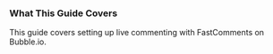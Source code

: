 ### What This Guide Covers

This guide covers setting up live commenting with FastComments on Bubble.io.
